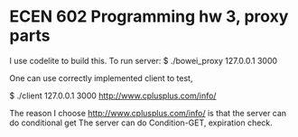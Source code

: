 # ECEN 602 Programming hw 3, proxy parts

I use codelite to build this. 
To run server: 
$ ./bowei_proxy 127.0.0.1 3000

One can use correctly implemented client to test,

$ ./client 127.0.0.1 3000 http://www.cplusplus.com/info/

The reason I choose http://www.cplusplus.com/info/ is that the server can do conditional get
The server can do Condition-GET, expiration check. 